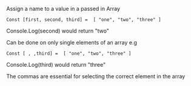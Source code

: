 Assign a name to a value in a passed in Array

`Const [first, second, third] = 
[
	"one",
	"two",
	"three"
]`

Console.Log(second) would return "two"

Can be done on only single elements of an array e.g


`Const [ , ,third] = 
[
	"one",
	"two",
	"three"
]`

Console.Log(third) would return "three"

The commas are essential for selecting the correct element in the array
